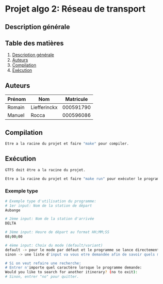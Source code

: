 # Projet algo 2: Réseau de transport

## Description générale

## Table des matières

1. [Description générale](#description-générale)
2. [Auteurs](#auteurs)
3. [Compilation](#compilation)
4. [Exécution](#exécution)

## Auteurs

| Prénom  | Nom          | Matricule |
| ------  | ------------ | --------- |
| Romain  | Liefferinckx | 000591790 |
| Manuel  | Rocca        | 000596086 |

## Compilation

```sh
Etre a la racine du projet et faire "make" pour compiler.
```

## Exécution

```sh
GTFS doit être a la racine du projet.
```

```sh
Etre a la racine du projet et faire "make run" pour exécuter le programme.
```

### Exemple type

```sh
# Exemple type d'utilisation du programme:
# 1er input: Nom de la station de départ
Aubange

# 2ème input: Nom de la station d'arrivée
DELTA

# 3ème input: Heure de départ au format HH;MM;SS
08;00;00

# 4ème input: Choix du mode (default/variant)
default -> pour le mode par défaut et le programme se lance directement
sinon -> une liste d'input va vous etre demandée afin de savoir quels moyen de transport voulez vous utiliser.

# Si on veut refaire une recherche:
# Entrer n'importe quel caractère lorsque le programme demande:
Would you like to search for another itinerary? (no to exit):
# Sinon, entrer "no" pour quitter.
```
